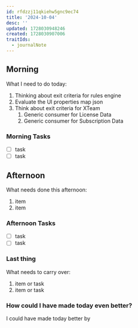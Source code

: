 ```yaml
---
id: rfdzzj11qkiehw5gnc9ec74
title: '2024-10-04'
desc: ''
updated: 1728030948246
created: 1728030907006
traitIds:
  - journalNote
---
```


## Morning

<!-- Morning Tasks -->

What I need to do today:

1. Thinking about exit criteria for rules engine
2. Evaluate the UI properties map json
3. Think about exit criteria for XTeam
   1. Generic consumer for License Data
   2. Generic consumer for Subscription Data

### Morning Tasks

- [ ] task
- [ ] task

## Afternoon

What needs done this afternoon:

1. item
2. item

### Afternoon Tasks

- [ ] task
- [ ] task

### Last thing

What needs to carry over:

1. item or task
2. item or task

### How could I have made today even better?

I could have made today better by
